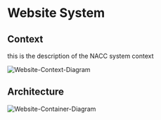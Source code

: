 # Website System

## Context 

this is the description of the NACC system context

![Website-Context-Diagram](images/structurizr-WebsiteContext.svg)



## Architecture

![Website-Container-Diagram](images/structurizr-WebsiteContainers.svg)